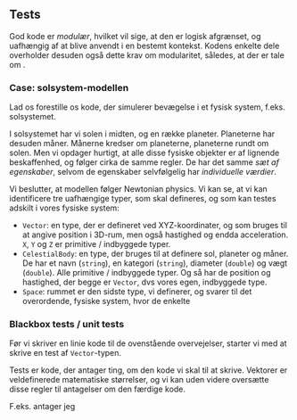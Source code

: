 ## Tests

God kode er _modulær_, hvilket vil sige, at den er logisk afgrænset, og uafhængig af at blive anvendt i en bestemt kontekst. Kodens enkelte dele overholder desuden også dette krav om modularitet, således, at der er tale om . 

### Case: solsystem-modellen

Lad os forestille os kode, der simulerer bevægelse i et fysisk system, f.eks. solsystemet.

I solsystemet har vi solen i midten, og en række planeter. Planeterne har desuden måner. Månerne kredser om planeterne, planeterne rundt om solen. Men vi opdager hurtigt, at alle disse fysiske objekter er af lignende beskaffenhed, og følger cirka de samme regler. De har det samme _sæt af egenskaber_, selvom de egenskaber selvfølgelig har _individuelle værdier_.

Vi beslutter, at modellen følger Newtonian physics. Vi kan se, at vi kan identificere tre uafhængige typer, som skal defineres, og som kan testes adskilt i vores fysiske system: 

- `Vector`: en type, der er defineret ved XYZ-koordinater, og som bruges til at angive position i 3D-rum, men også hastighed og endda acceleration. `X`, `Y` og `Z` er primitive / indbyggede typer.
- `CelestialBody`: en type, der bruges til at definere sol, planeter og måner. De har et navn (`string`), en kategori (`string`), diameter (`double`) og vægt (`double`). Alle primitive / indbyggede typer. Og så har de position og hastighed, der begge er `Vector`, dvs vores egen, indbyggede type.
- `Space`: rummet er den sidste type, vi definerer, og svarer til det overordende, fysiske system, hvor de enkelte 

### Blackbox tests / unit tests

Før vi skriver en linie kode til de ovenstående overvejelser, starter vi med at skrive en test af `Vector`-typen.

Tests er kode, der antager ting, om den kode vi skal til at skrive. Vektorer er veldefinerede matematiske størrelser, og vi kan uden videre oversætte disse regler til antagelser om den færdige kode.

F.eks. antager jeg 


